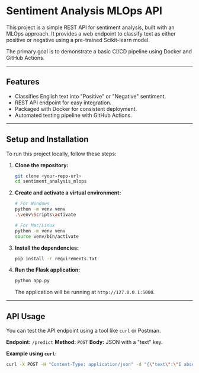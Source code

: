 # Sentiment Analysis MLOps API

This project is a simple REST API for sentiment analysis, built with an MLOps approach. It provides a web endpoint to classify text as either positive or negative using a pre-trained Scikit-learn model.

The primary goal is to demonstrate a basic CI/CD pipeline using Docker and GitHub Actions.

---

## Features
-   Classifies English text into "Positive" or "Negative" sentiment.
-   REST API endpoint for easy integration.
-   Packaged with Docker for consistent deployment.
-   Automated testing pipeline with GitHub Actions.

---

## Setup and Installation

To run this project locally, follow these steps:

1.  **Clone the repository:**
    ```bash
    git clone <your-repo-url>
    cd sentiment_analysis_mlops
    ```

2.  **Create and activate a virtual environment:**
    ```bash
    # For Windows
    python -m venv venv
    .\venv\Scripts\activate

    # For Mac/Linux
    python -m venv venv
    source venv/bin/activate
    ```

3.  **Install the dependencies:**
    ```bash
    pip install -r requirements.txt
    ```

4.  **Run the Flask application:**
    ```bash
    python app.py
    ```
    The application will be running at `http://127.0.0.1:5000`.

---

## API Usage

You can test the API endpoint using a tool like `curl` or Postman.

**Endpoint:** `/predict`
**Method:** `POST`
**Body:** JSON with a "text" key.

**Example using `curl`:**
```bash
curl -X POST -H "Content-Type: application/json" -d "{\"text\":\"I absolutely loved this movie, it was fantastic!\"}" [http://127.0.0.1:5000/predict](http://127.0.0.1:5000/predict)
